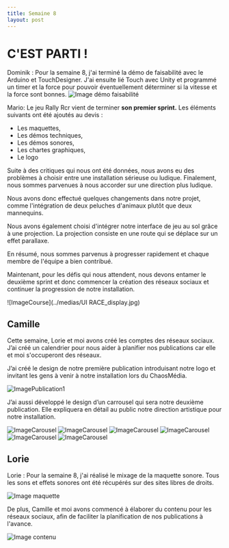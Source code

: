 ```yaml
---
title: Semaine 8
layout: post
---
```





#  C'EST PARTI !
Dominik : Pour la semaine 8, j'ai terminé la démo de faisabilité avec le Arduino et TouchDesigner. J'ai ensuite lié Touch avec Unity et programmé un timer et la force pour pouvoir éventuellement déterminer si la vitesse et la force sont bonnes.
![Image démo faisabilité](../medias/demo_semaine8.jpg)


Mario: Le jeu Rally Rcr vient de terminer **son premier sprint.** Les éléments suivants ont été ajoutés au devis :

- Les maquettes,
- Les démos techniques,
- Les démos sonores,
- Les chartes graphiques,
- Le logo

Suite à des critiques qui nous ont été données, nous avons eu des problèmes à choisir entre une installation sérieuse ou ludique. Finalement, nous sommes parvenues à nous accorder sur une direction plus ludique.

Nous avons donc effectué quelques changements dans notre projet, comme l'intégration de deux peluches d'animaux plutôt que deux mannequins.

Nous avons également choisi d'intégrer notre interface de jeu au sol grâce à une projection. La projection consiste en une route qui se déplace sur un effet parallaxe.

En résumé, nous sommes parvenus à progresser rapidement et chaque membre de l'équipe a bien contribué.

Maintenant, pour les défis qui nous attendent, nous devons entamer le deuxième sprint et donc commencer la création des réseaux sociaux et continuer la progression de notre installation.

![ImageCourse](../medias/UI RACE_display.jpg)


## Camille

Cette semaine, Lorie et moi avons créé les comptes des réseaux sociaux. J’ai créé un calendrier pour nous aider à planifier nos publications car elle et moi s'occuperont des réseaux.

J’ai créé le design de notre première publication introduisant notre logo et invitant les gens à venir à notre installation lors du ChaosMédia.

![ImagePublication1](../medias/post1.png)

J’ai aussi développé le design d’un carrousel qui sera notre deuxième publication. Elle expliquera en détail au public notre direction artistique pour notre installation.

![ImageCarousel](../medias/carousel1.png)
![ImageCarousel](../medias/carousel2.png)
![ImageCarousel](../medias/carousel3.png)
![ImageCarousel](../medias/carousel4.png)
![ImageCarousel](../medias/carousel5.png)
![ImageCarousel](../medias/carousel6.png)



## Lorie 

Lorie : Pour la semaine 8, j'ai réalisé le mixage de la maquette sonore. Tous les sons et effets sonores ont été récupérés sur des sites libres de droits. 

![Image maquette](../medias/maquette_sonore.png)

De plus, Camille et moi avons commencé à élaborer du contenu pour les réseaux sociaux, afin de faciliter la planification de nos publications à l'avance.

![Image contenu](../medias/contenu_reseaux.png)